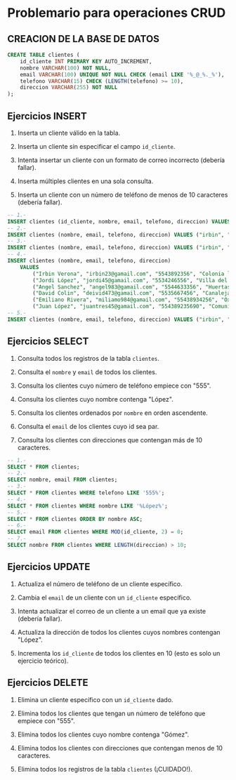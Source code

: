 # Problemario para operaciones CRUD

## CREACION DE LA BASE DE DATOS

```sql
CREATE TABLE clientes (
    id_cliente INT PRIMARY KEY AUTO_INCREMENT,
    nombre VARCHAR(100) NOT NULL,
    email VARCHAR(100) UNIQUE NOT NULL CHECK (email LIKE '%_@_%._%'),
    telefono VARCHAR(15) CHECK (LENGTH(telefono) >= 10),
    direccion VARCHAR(255) NOT NULL
);
```

## Ejercicios INSERT

1. Inserta un cliente válido en la tabla.

2. Inserta un cliente sin especificar el campo `id_cliente`.

3. Intenta insertar un cliente con un formato de correo incorrecto (debería fallar).

4. Inserta múltiples clientes en una sola consulta.

5. Inserta un cliente con un número de teléfono de menos de 10 caracteres (debería fallar).

```sql
-- 1.-
INSERT clientes (id_cliente, nombre, email, telefono, direccion) VALUES (DEFAULT, "emiliano", "emil@gmail.com", "5567890945", "oxtho, calle 32");
-- 2.-
INSERT clientes (nombre, email, telefono, direccion) VALUES ("irbin", "irbin23@gamail.com", "5543892356", "Colonia las TABLAS ");
-- 3.-
INSERT clientes (nombre, email, telefono, direccion) VALUES ("irbin", "irbin23qgamailcom", "5543892356", "Colonia las TABLAS ");
-- 4.-
INSERT clientes (nombre, email, telefono, direccion) 
    VALUES 
        ("Irbin Verona", "irbin23@gamail.com", "5543892356", "Colonia las TABLAS"),
        ("Jordi López", "jordi45@gamail.com", "5534246556", "Villa del carbon"),
        ("Angel Sanchez", "angel983@gamail.com", "5544633356", "Huertas, Xhixhata"),
        ("David Colin", "deivid473@gamail.com", "5535667456", "Canalejas"),
        ("Emiliano Rivera", "miliamo984@gamail.com", "55438934256", "Oxtho, calle 23"),
        ("Juan López", "juantres45@gamail.com", "554389235690", "Comunidad");
-- 5.-
INSERT clientes (nombre, email, telefono, direccion) VALUES ("irbin", "irbin23@gamail.com", "554356", "Colonia las TABLAS ");
```

## Ejercicios SELECT

1. Consulta todos los registros de la tabla `clientes`.

2. Consulta el `nombre` y `email` de todos los clientes.

3. Consulta los clientes cuyo número de teléfono empiece con "555".

4. Consulta los clientes cuyo nombre contenga "López".

5. Consulta los clientes ordenados por `nombre` en orden ascendente.

6. Consulta el `email` de los clientes cuyo id sea par.

7. Consulta los clientes con direcciones que contengan más de 10 caracteres.

```sql
-- 1.-
SELECT * FROM clientes;
-- 2.-
SELECT nombre, email FROM clientes;
-- 3.-
SELECT * FROM clientes WHERE telefono LIKE '555%';
-- 4.-
SELECT * FROM clientes WHERE nombre LIKE '%López%';
-- 5.-
SELECT * FROM clientes ORDER BY nombre ASC;
-- 6.-
SELECT email FROM clientes WHERE MOD(id_cliente, 2) = 0;
-- 7.-
SELECT nombre FROM clientes WHERE LENGTH(direccion) > 10;
```
## Ejercicios UPDATE

1. Actualiza el número de teléfono de un cliente específico.

2. Cambia el `email` de un cliente con un `id_cliente` específico.

3. Intenta actualizar el correo de un cliente a un email que ya existe (debería fallar).

4. Actualiza la dirección de todos los clientes cuyos nombres contengan "López".

5. Incrementa los `id_cliente` de todos los clientes en 10 (esto es solo un ejercicio teórico).

## Ejercicios DELETE

1. Elimina un cliente específico con un `id_cliente` dado.

2. Elimina todos los clientes que tengan un número de teléfono que empiece con "555".

3. Elimina todos los clientes cuyo nombre contenga "Gómez".

4. Elimina todos los clientes con direcciones que contengan menos de 10 caracteres.

5. Elimina todos los registros de la tabla `clientes` (¡CUIDADO!).
